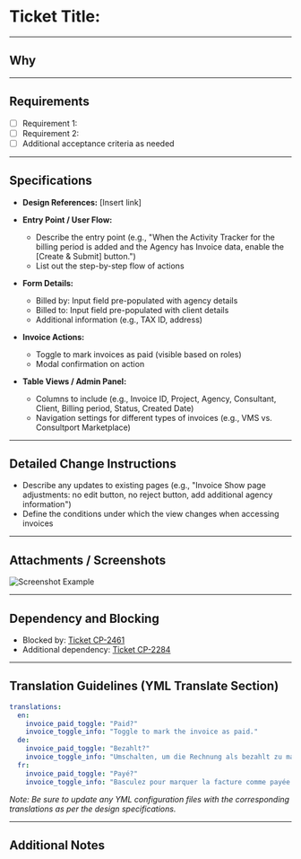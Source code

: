 # Ticket Title: <Enter a concise and descriptive title here>

---

## Why
<!--
Provide the business rationale and context for this change or feature.
- What problem does this solve?
- How does this feature add value to the business or user?
- Include any dependency or blocking ticket references, e.g., "Blocked by [CP-2461](https://consultport.atlassian.net/browse/CP-2461)"
-->

---

## Requirements
<!--
List and detail all the requirements that need to be met:
- Core functionality or user story (e.g., "Agency Project Managers can create and send invoices directly to VMS clients")
- Any role restrictions or permissions
- Data and process requirements
-->

- [ ] Requirement 1: <Describe requirement>
- [ ] Requirement 2: <Describe requirement>
- [ ] Additional acceptance criteria as needed

---

## Specifications
<!--
Detail the implementation specifics. This section should include:
- Design references (e.g., Figma links)
- UI element interactions (buttons, toggles, modal dialogues, etc.)
- Field and form details (editable fields, default values, validations, etc.)
- Workflow or user flow descriptions (e.g., which page opens, what actions are performed)
-->

- **Design References:** [Insert link]
- **Entry Point / User Flow:**
  - Describe the entry point (e.g., "When the Activity Tracker for the billing period is added and the Agency has Invoice data, enable the [Create & Submit] button.")
  - List out the step-by-step flow of actions

- **Form Details:**
  - Billed by: Input field pre-populated with agency details
  - Billed to: Input field pre-populated with client details
  - Additional information (e.g., TAX ID, address)

- **Invoice Actions:**
  - Toggle to mark invoices as paid (visible based on roles)
  - Modal confirmation on action

- **Table Views / Admin Panel:**
  - Columns to include (e.g., Invoice ID, Project, Agency, Consultant, Client, Billing period, Status, Created Date)
  - Navigation settings for different types of invoices (e.g., VMS vs. Consultport Marketplace)

---

## Detailed Change Instructions
<!--
Outline any specific changes or conditions:
- What text, labels, or tooltips should be displayed (include different language translations if applicable)
- Specify cases where there is a difference in behavior between user roles (Agency Project Manager vs. Consultant)
- Note any importance of real-time updates or automatic changes (e.g., on_change toggles)
-->

- Describe any updates to existing pages (e.g., "Invoice Show page adjustments: no edit button, no reject button, add additional agency information")
- Define the conditions under which the view changes when accessing invoices

---

## Attachments / Screenshots
<!--
Attach or embed screenshots, design mockups, flow diagrams, or any additional assets.
Use Markdown image linking for screenshots with captions.
-->

![Screenshot Example](https://path/to/screenshot.png)

---

## Dependency and Blocking
<!--
List any related tickets, dependencies, or blockers.
-->

- Blocked by: [Ticket CP-2461](https://consultport.atlassian.net/browse/CP-2461)
- Additional dependency: [Ticket CP-2284](https://consultport.atlassian.net/browse/CP-2284)

---

## Translation Guidelines (YML Translate Section)
<!--
For any YML parts in the ticket (e.g., translations for UI elements), provide translations in multiple languages as needed.
Add a translations section where YML elements are listed verbatim and translated for internationalization.
Example translations:
-->
```yml
translations:
  en:
    invoice_paid_toggle: "Paid?"
    invoice_toggle_info: "Toggle to mark the invoice as paid."
  de:
    invoice_paid_toggle: "Bezahlt?"
    invoice_toggle_info: "Umschalten, um die Rechnung als bezahlt zu markieren."
  fr:
    invoice_paid_toggle: "Payé?"
    invoice_toggle_info: "Basculez pour marquer la facture comme payée."
```
*Note: Be sure to update any YML configuration files with the corresponding translations as per the design specifications.*

---

## Additional Notes
<!--
Include any additional information, context, or clarifications required by the development team.
- Mention any quick workarounds or suggestions for future iterations.
- Ensure any business rules or edge cases are documented.
-->
